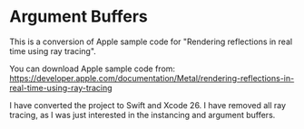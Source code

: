 #  Argument Buffers

This is a conversion of Apple sample code for "Rendering reflections in real time using ray tracing".

You can download Apple sample code from: https://developer.apple.com/documentation/Metal/rendering-reflections-in-real-time-using-ray-tracing


I have converted the project to Swift and Xcode 26.
I have removed all ray tracing, as I was just interested in the instancing and argument buffers.


